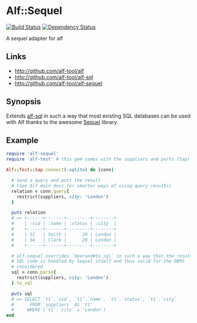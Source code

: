 # Alf::Sequel

[![Build Status](https://secure.travis-ci.org/alf-tool/alf-sequel.png)](http://travis-ci.org/alf-tool/alf-sequel)
[![Dependency Status](https://gemnasium.com/alf-tool/alf-sequel.png)](https://gemnasium.com/alf-tool/alf-sequel)

A sequel adapter for alf

## Links

* http://github.com/alf-tool/alf
* http://github.com/alf-tool/alf-sql
* http://github.com/alf-tool/alf-sequel

## Synopsis

Extends [alf-sql](https://github.com/alf-tool/alf-sql#synopsis) in such a way
that most existing SQL databases can be used with Alf thanks to the awesome
[Sequel](http://sequel.rubyforge.org/) library.

## Example

```ruby
require 'alf-sequel'
require 'alf-test' # this gem comes with the suppliers and parts (Sap) examplar

Alf::Test::Sap.connect(:sqlite) do |conn|

  # Send a query and puts the result
  # (See Alf main docs for smarter ways of using query results)
  relation = conn.query{
    restrict(suppliers, city: 'London')
  }

  puts relation
  # => +------+-------+---------+--------+
  #    | :sid | :name | :status | :city  |
  #    +------+-------+---------+--------+
  #    | S1   | Smith |      20 | London |
  #    | S4   | Clark |      20 | London |
  #    +------+-------+---------+--------+

  # alf-sequel overrides `Operand#to_sql` in such a way that the resulting
  # SQL code is handled by Sequel itself and thus valid for the DBMS
  # considered
  sql = conn.parse{
    restrict(suppliers, city: 'London')
  }.to_sql

  puts sql
  # => SELECT `t1`.`sid`, `t1`.`name`, `t1`.`status`, `t1`.`city`
  #      FROM `suppliers` AS 't1'
  #     WHERE (`t1`.`city` = 'London')
end
```
